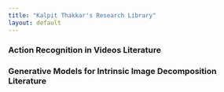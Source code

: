 ```yaml
---
title: "Kalpit Thakkar's Research Library"
layout: default
---
```


### Action Recognition in Videos Literature

### Generative Models for Intrinsic Image Decomposition Literature
